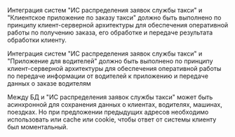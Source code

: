 Интеграция систем "ИС распределения заявок службы такси" и "Клиентское приложение по заказу такси" должно быть выполнено по принципу клиент-серверной архитектуры для обеспечения оперативной работы по получению заказа, его обработке и передаче результата обработки клиенту.

Интеграция систем "ИС распределения заявок службы такси" и "Приложение для водителей" должно быть выполнено по принципу клиент-серверной архитектуры для обеспечения оперативной работы по передаче информации от водителей к приложению и передаче данных о заказе водителям

Между БД и "ИС распределения заявок службы такси" может быть асинхронной для сохранения данных о клиентах, водителях, машинах, поездках. Но при предложении предыдущих адресов необходимо использовать или cache или cookie, чтобы ответ от системы клиенту был моментальный.